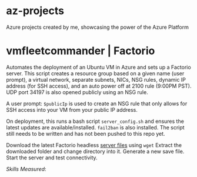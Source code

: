 # az-projects
Azure projects created by me, showcasing the power of the Azure Platform

# vmfleetcommander | Factorio
Automates the deployment of an Ubuntu VM in Azure and sets up a Factorio server. 
This script creates a resource group based on a given name (user prompt), a virtual network, separate subnets, NICs, NSG rules, dynamic IP address (for SSH access), and an auto power off at 2100 rule (9:00PM PST). UDP port 34197 is also opened publicly using an NSG rule. 

A user prompt: `$publicIp` is used to create an NSG rule that only allows for SSH access into your VM from your public IP address. 

On deployment, this runs a bash script `server_config.sh` and ensures the latest updates are available/installed. 
`fail2ban` is also installed. 
The script still needs to be written and has not been pushed to this repo yet. 

Download the latest Factorio headless [server files](https://factorio.com/get-download/stable/headless/linux64) using `wget`
Extract the downloaded folder and change directory into it. 
Generate a new save file. 
Start the server and test connectivity. 

*Skills Measured*:
